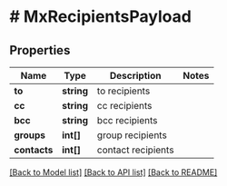 # # MxRecipientsPayload

## Properties

Name | Type | Description | Notes
------------ | ------------- | ------------- | -------------
**to** | **string** | to recipients |
**cc** | **string** | cc recipients |
**bcc** | **string** | bcc recipients |
**groups** | **int[]** | group recipients |
**contacts** | **int[]** | contact recipients |

[[Back to Model list]](../../README.md#models) [[Back to API list]](../../README.md#endpoints) [[Back to README]](../../README.md)
